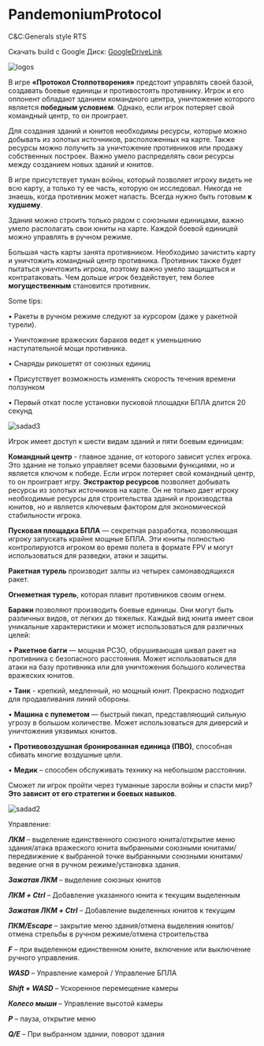 # PandemoniumProtocol
C&amp;C:Generals style RTS

Скачать build с Google Диск:
[GoogleDriveLink](https://drive.google.com/file/d/1MUyM5szgDgpFMdbKhAGkCI3b3MLiMN7Y/view?usp=sharing)


![logos](https://github.com/svinokiller/PandemoniumProtocol/assets/115075748/434dd9f7-c311-4016-9c8d-492b075beb64)


В игре **«Протокол Столпотворения»** предстоит управлять своей базой, создавать боевые единицы и противостоять противнику. Игрок и его оппонент обладают зданием командного центра, уничтожение которого является **победным условием**. Однако, если игрок потеряет свой командный центр, то он проиграет.

Для создания зданий и юнитов необходимы ресурсы, которые можно добывать из золотых источников, расположенных на карте. Также ресурсы можно получить за уничтожение противников или продажу собственных построек. Важно умело распределять свои ресурсы между созданием новых зданий и юнитов.

В игре присутствует туман войны, который позволяет игроку видеть не всю карту, а только ту ее часть, которую он исследовал. Никогда не знаешь, когда противник может напасть. Всегда нужно быть готовым **к худшему**.

Здания можно строить только рядом с союзными единицами, важно умело располагать свои юниты на карте. Каждой боевой единицей можно управлять в ручном режиме.

Большая часть карты занята противником. Необходимо зачистить карту и уничтожить командный центр противника. Противник также будет пытаться уничтожить игрока, поэтому важно умело защищаться и контратаковать. Чем дольше игрок бездействует, тем более **могущественным** становится противник. 


Some tips:

•	Ракеты в ручном режиме следуют за курсором (даже у ракетной турели). 

•	Уничтожение вражеских бараков ведет к уменьшению наступательной мощи противника.

•	Снаряды рикошетят от союзных единиц

•	Присутствует возможность изменять скорость течения времени ползунком

• Первый откат после установки пусковой площадки БПЛА длится 20 секунд



![sadad3](https://github.com/svinokiller/PandemoniumProtocol/assets/115075748/f3fa8420-4d92-4238-892a-be058a74243c)




Игрок имеет доступ к шести видам зданий и пяти боевым единицам:

**Командный центр** - главное здание, от которого зависит успех игрока. Это здание не только управляет всеми базовыми функциями, но и является ключом к победе. Если игрок потеряет свой командный центр, то он проиграет игру.
**Экстрактор ресурсов** позволяет добывать ресурсы из золотых источников на карте. Он не только дает игроку необходимые ресурсы для строительства зданий и производства юнитов, но и является ключевым фактором для экономической стабильности игрока.

**Пусковая площадка БПЛА** — секретная разработка, позволяющая игроку запускать крайне мощные БПЛА. Эти юниты полностью контролируются игроком во время полета в формате FPV и могут использоваться для разведки, атаки и защиты.

**Ракетная турель** производит залпы из четырех самонаводящихся ракет. 

**Огнеметная турель**, которая плавит противников своим огнем.

**Бараки** позволяют производить боевые единицы. Они могут быть различных видов, от легких до тяжелых. Каждый вид юнита имеет свои уникальные характеристики и может использоваться для различных целей:

•	**Ракетное багги** — мощная РСЗО, обрушивающая шквал ракет на противника с безопасного расстояния. Может использоваться для атаки на базу противника или для уничтожения большого количества вражеских юнитов.

•	**Танк** - крепкий, медленный, но мощный юнит. Прекрасно подходит для продавливания линий обороны.

•	**Машина с пулеметом** — быстрый пикап, представляющий сильную угрозу в большом количестве. Может использоваться для диверсий и уничтожения уязвимых юнитов.

•	**Противовоздушная бронированная единица (ПВО)**, способная сбивать многие воздушные цели.

•	**Медик** – способен обслуживать технику на небольшом расстоянии. 

Сможет ли игрок пройти через туманные заросли войны и спасти мир? 
**Это зависит от его стратегии и боевых навыков**.


![sadad2](https://github.com/svinokiller/PandemoniumProtocol/assets/115075748/362d100d-8c65-4564-9a11-739fce693ed5)


Управление:

***ЛКМ*** – выделение единственного союзного юнита/открытие меню здания/атака вражеского юнита выбранными союзными юнитами/передвижение к выбранной точке выбранными союзными юнитами/ведение огня в ручном режиме/установка здания.

***Зажатая ЛКМ*** – выделение союзных юнитов

***ЛКМ + Ctrl*** – Добавление указанного юнита к текущим выделенным

***Зажатая ЛКМ + Ctrl*** – Добавление выделенных юнитов к текущим

***ПКМ/Escape*** – закрытие меню здания/отмена выделения юнитов/отмена стрельбы в ручном режиме/отмена строительства

***F*** – при выделенном единственном юните, включение или выключение ручного управления.

***WASD*** – Управление камерой / Управление БПЛА

***Shift + WASD*** – Ускоренное перемещение камеры

***Колесо мыши*** – Управление высотой камеры

***P*** – пауза, открытие меню

***Q/E*** – При выбранном здании, поворот здания
